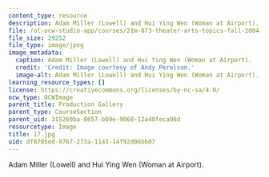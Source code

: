 ```yaml
---
content_type: resource
description: Adam Miller (Lowell) and Hui Ying Wen (Woman at Airport).
file: /ol-ocw-studio-app/courses/21m-873-theater-arts-topics-fall-2004-january-iap-2005/df8705ed9767273a114314f92d06bb07_17.jpg
file_size: 29252
file_type: image/jpeg
image_metadata:
  caption: Adam Miller (Lowell) and Hui Ying Wen (Woman at Airport).
  credit: 'Credit: Image courtesy of Andy Perelson.'
  image-alt: Adam Miller (Lowell) and Hui Ying Wen (Woman at Airport).
learning_resource_types: []
license: https://creativecommons.org/licenses/by-nc-sa/4.0/
ocw_type: OCWImage
parent_title: Production Gallery
parent_type: CourseSection
parent_uid: 315260ba-8657-b09e-9068-12a48feca98d
resourcetype: Image
title: 17.jpg
uid: df8705ed-9767-273a-1143-14f92d06bb07
---
```

Adam Miller (Lowell) and Hui Ying Wen (Woman at Airport).